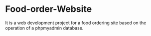 # Food-order-Website
It is a web development project for a food ordering site based on the operation of a phpmyadmin database.
